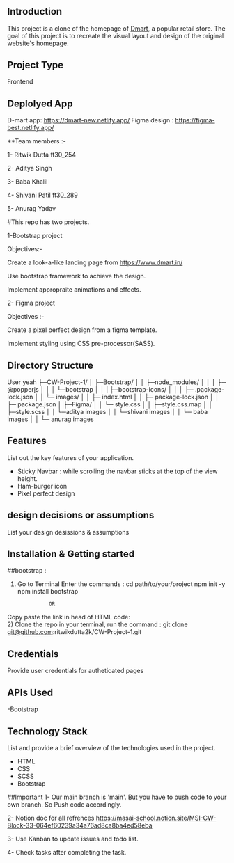 # 

## Introduction
This project is a clone of the homepage of [Dmart](https://www.dmart.in/), a popular retail store. The goal of this project is to recreate the visual layout and design of the original website's homepage.

## Project Type
Frontend 

## Deplolyed App
D-mart app: https://dmart-new.netlify.app/
Figma design : https://figma-best.netlify.app/

**Team members :-

1- Ritwik Dutta ft30_254

2- Aditya Singh 

3- Baba Khalil 

4- Shivani Patil ft30_289

5- Anurag Yadav 

#This repo has two projects.

1-Bootstrap project

Objectives:-

Create a look-a-like landing page from  https://www.dmart.in/

Use bootstrap framework to achieve the design.

Implement appropraite animations and effects.

2- Figma project

Objectives :-

Create a pixel perfect design from a figma template.

Implement styling using CSS pre-processor(SASS).


## Directory Structure
User yeah 
├─CW-Project-1/
│   ├─Bootstrap/
│   │   ├─node_modules/
│   │   │   ├─ @popperjs
│   │   │   └─bootstrap
│   │   |   ├─bootstrap-icons/
│   │   │   ├─ .package-lock.json
│   │   └─ images/
│   │   ├─ index.html
│   │   ├─  package-lock.json
│   │   ├─ package.json
│   ├─Figma/
│   │   └─ style.css
│   │   ├─style.css.map
│   │   ├─style.scss
│   │   └─aditya images
│   │   └─shivani images
│   │   └─ baba images
│   │   └─ anurag images

## Features
List out the key features of your application.

- Sticky Navbar : while scrolling the navbar sticks at the top of the view height.
- Ham-burger icon
- Pixel perfect design

## design decisions or assumptions
List your design desissions & assumptions

## Installation & Getting started
##bootstrap :

1)  Go to Terminal
   Enter the commands :
         cd path/to/your/project
         npm init -y
         npm install bootstrap

                  OR
                  
  Copy paste the link in head of HTML code:
    <link href="https://cdn.jsdelivr.net/npm/bootstrap@5.3.3/dist/css/bootstrap.min.css" rel="stylesheet" integrity="sha384-QWTKZyjpPEjISv5WaRU9OFeRpok6YctnYmDr5pNlyT2bRjXh0JMhjY6hW+ALEwIH" crossorigin="anonymous">
    <script src="https://cdn.jsdelivr.net/npm/bootstrap@5.3.3/dist/js/bootstrap.bundle.min.js" integrity="sha384-YvpcrYf0tY3lHB60NNkmXc5s9fDVZLESaAA55NDzOxhy9GkcIdslK1eN7N6jIeHz" crossorigin="anonymous"></script>     
2) Clone the repo in your terminal, run the command :
                   git clone git@github.com:ritwikdutta2k/CW-Project-1.git
  
## Credentials
Provide user credentials for autheticated pages

## APIs Used
-Bootstrap

## Technology Stack
List and provide a brief overview of the technologies used in the project.

- HTML
- CSS
- SCSS
- Bootstrap


##Important
1- Our main branch is 'main'. But you have to push code to your own branch. So Push code accordingly.

2- Notion doc for all refrences https://masai-school.notion.site/MSI-CW-Block-33-064ef60239a34a76ad8ca8ba4ed58eba

3- Use Kanban to update issues and todo list.

4- Check tasks after completing the task.



